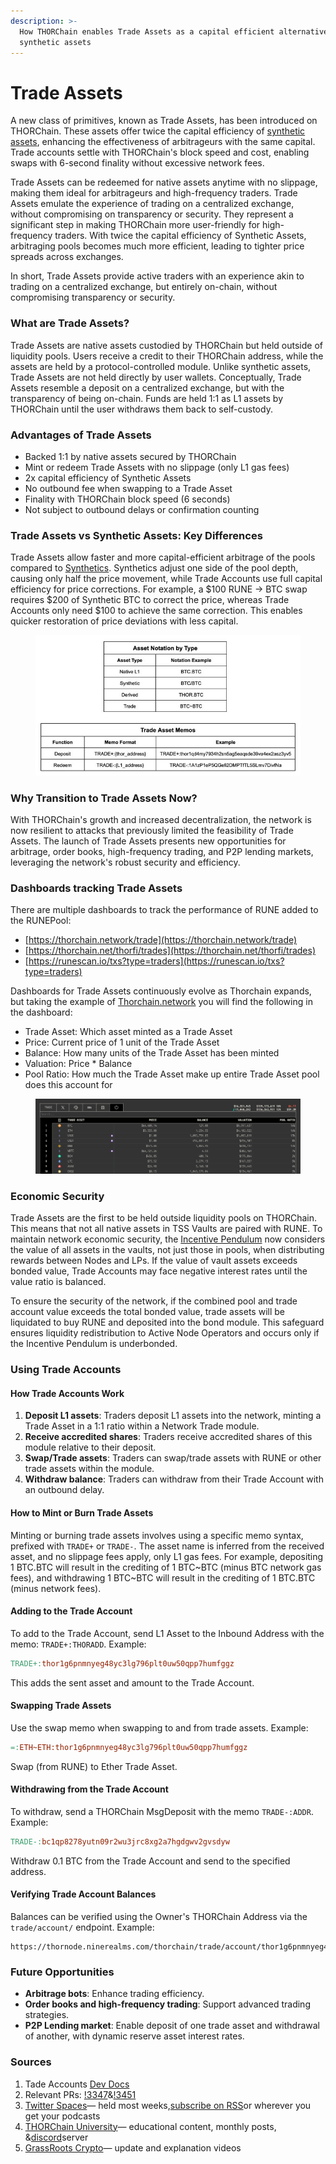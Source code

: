 ```yaml
---
description: >-
  How THORChain enables Trade Assets as a capital efficient alternative to
  synthetic assets
---
```


# Trade Assets

A new class of primitives, known as Trade Assets, has been introduced on THORChain. These assets offer twice the capital efficiency of [synthetic assets](synthetic-asset-model.md), enhancing the effectiveness of arbitrageurs with the same capital. Trade accounts settle with THORChain's block speed and cost, enabling swaps with 6-second finality without excessive network fees.

Trade Assets can be redeemed for native assets anytime with no slippage, making them ideal for arbitrageurs and high-frequency traders. Trade Assets emulate the experience of trading on a centralized exchange, without compromising on transparency or security. They represent a significant step in making THORChain more user-friendly for high-frequency traders. With twice the capital efficiency of Synthetic Assets, arbitraging pools becomes much more efficient, leading to tighter price spreads across exchanges.

In short, Trade Assets provide active traders with an experience akin to trading on a centralized exchange, but entirely on-chain, without compromising transparency or security.

### What are Trade Assets?

Trade Assets are native assets custodied by THORChain but held outside of liquidity pools. Users receive a credit to their THORChain address, while the assets are held by a protocol-controlled module. Unlike synthetic assets, Trade Assets are not held directly by user wallets. Conceptually, Trade Assets resemble a deposit on a centralized exchange, but with the transparency of being on-chain. Funds are held 1:1 as L1 assets by THORChain until the user withdraws them back to self-custody.

### Advantages of Trade Assets

* Backed 1:1 by native assets secured by THORChain
* Mint or redeem Trade Assets with no slippage (only L1 gas fees)
* 2x capital efficiency of Synthetic Assets
* No outbound fee when swapping to a Trade Asset
* Finality with THORChain block speed (6 seconds)
* Not subject to outbound delays or confirmation counting

### Trade Assets vs Synthetic Assets: Key Differences

Trade Assets allow faster and more capital-efficient arbitrage of the pools compared to [Synthetics](synthetic-asset-model.md). Synthetics adjust one side of the pool depth, causing only half the price movement, while Trade Accounts use full capital efficiency for price corrections. For example, a $100 RUNE → BTC swap requires $200 of Synthetic BTC to correct the price, whereas Trade Accounts only need $100 to achieve the same correction. This enables quicker restoration of price deviations with less capital.

<figure><img src="../.gitbook/assets/GPur1ZmXAAA1PKA.jpeg" alt=""><figcaption></figcaption></figure>

### Why Transition to Trade Assets Now?

With THORChain's growth and increased decentralization, the network is now resilient to attacks that previously limited the feasibility of Trade Assets. The launch of Trade Assets presents new opportunities for arbitrage, order books, high-frequency trading, and P2P lending markets, leveraging the network's robust security and efficiency.

### Dashboards tracking Trade Assets

There are multiple dashboards to track the performance of RUNE added to the RUNEPool:

* [https://thorchain.network/trade](https://thorchain.network/trade)
* [https://thorchain.net/thorfi/trades](https://thorchain.net/thorfi/trades)
* [https://runescan.io/txs?type=traders](https://runescan.io/txs?type=traders)

Dashboards for Trade Assets continuously evolve as Thorchain expands, but taking the example of [Thorchain.network](https://thorchain.network/trade/) you will find the following in the dashboard:

* Trade Asset: Which asset minted as a Trade Asset
* Price: Current price of 1 unit of the Trade Asset
* Balance: How many units of the Trade Asset has been minted
* Valuation: Price \* Balance
* Pool Ratio: How much the Trade Asset make up entire Trade Asset pool does this  account for &#x20;

<figure><img src="../.gitbook/assets/Screenshot 2024-07-30 at 13.30.44 (1).png" alt=""><figcaption></figcaption></figure>

### Economic Security

Trade Assets are the first to be held outside liquidity pools on THORChain. This means that not all native assets in TSS Vaults are paired with RUNE. To maintain network economic security, the [Incentive Pendulum](../how-it-works/incentive-pendulum.md) now considers the value of all assets in the vaults, not just those in pools, when distributing rewards between Nodes and LPs. If the value of vault assets exceeds bonded value, Trade Accounts may face negative interest rates until the value ratio is balanced.

To ensure the security of the network, if the combined pool and trade account value exceeds the total bonded value, trade assets will be liquidated to buy RUNE and deposited into the bond module. This safeguard ensures liquidity redistribution to Active Node Operators and occurs only if the Incentive Pendulum is underbonded.

### Using Trade Accounts

#### How Trade Accounts Work

1. **Deposit L1 assets**: Traders deposit L1 assets into the network, minting a Trade Asset in a 1:1 ratio within a Network Trade module.
2. **Receive accredited shares**: Traders receive accredited shares of this module relative to their deposit.
3. **Swap/Trade assets**: Traders can swap/trade assets with RUNE or other trade assets within the module.
4. **Withdraw balance**: Traders can withdraw from their Trade Account with an outbound delay.

#### How to Mint or Burn Trade Assets

Minting or burning trade assets involves using a specific memo syntax, prefixed with `TRADE+` or `TRADE-`. The asset name is inferred from the received asset, and no slippage fees apply, only L1 gas fees. For example, depositing 1 BTC.BTC will result in the crediting of 1 BTC\~BTC (minus BTC network gas fees), and withdrawing 1 BTC\~BTC will result in the crediting of 1 BTC.BTC (minus network fees).

#### Adding to the Trade Account

To add to the Trade Account, send L1 Asset to the Inbound Address with the memo: `TRADE+:THORADD`. Example:

```makefile
TRADE+:thor1g6pnmnyeg48yc3lg796plt0uw50qpp7humfggz
```

This adds the sent asset and amount to the Trade Account.

#### Swapping Trade Assets

Use the swap memo when swapping to and from trade assets. Example:

```makefile
=:ETH~ETH:thor1g6pnmnyeg48yc3lg796plt0uw50qpp7humfggz
```

Swap (from RUNE) to Ether Trade Asset.

#### Withdrawing from the Trade Account

To withdraw, send a THORChain MsgDeposit with the memo `TRADE-:ADDR`. Example:

```makefile
TRADE-:bc1qp8278yutn09r2wu3jrc8xg2a7hgdgwv2gvsdyw
```

Withdraw 0.1 BTC from the Trade Account and send to the specified address.

#### Verifying Trade Account Balances

Balances can be verified using the Owner's THORChain Address via the `trade/account/` endpoint. Example:

```url
https://thornode.ninerealms.com/thorchain/trade/account/thor1g6pnmnyeg48yc3lg796plt0uw50qpp7humfggz
```

### Future Opportunities

* **Arbitrage bots**: Enhance trading efficiency.
* **Order books and high-frequency trading**: Support advanced trading strategies.
* **P2P Lending market**: Enable deposit of one trade asset and withdrawal of another, with dynamic reserve asset interest rates.

### Sources

1. Tade Accounts [Dev Docs](https://dev.thorchain.org/concepts/trade-accounts.html)
2. Relevant PRs: [!3347](https://gitlab.com/thorchain/thornode/-/merge\_requests/3347)&[!3451](https://gitlab.com/thorchain/thornode/-/merge\_requests/3451)
3. [Twitter Spaces](https://twitter.com/THORChain)— held most weeks,[subscribe on RSS](https://rss.com/podcasts/thorchain/)or wherever you get your podcasts
4. [THORChain University](https://crypto-university.medium.com/)— educational content, monthly posts, &[discord](https://discord.com/invite/c4EhDZdFMA)server
5. [GrassRoots Crypto](https://www.youtube.com/c/grassrootscrypto)— update and explanation videos
